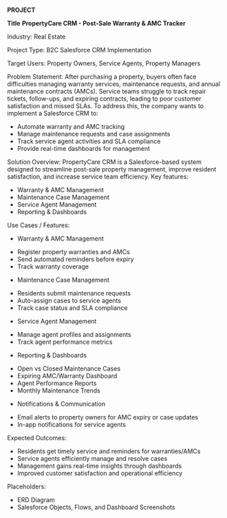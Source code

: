 **PROJECT**

**Title** 
**PropertyCare CRM - Post-Sale Warranty & AMC Tracker**

Industry: Real Estate

Project Type: B2C Salesforce CRM Implementation

Target Users: Property Owners, Service Agents, Property Managers

Problem Statement:
After purchasing a property, buyers often face difficulties managing warranty services, maintenance
requests, and annual maintenance contracts (AMCs). Service teams struggle to track repair tickets,
follow-ups, and expiring contracts, leading to poor customer satisfaction and missed SLAs.
To address this, the company wants to implement a Salesforce CRM to:
- Automate warranty and AMC tracking
- Manage maintenance requests and case assignments
- Track service agent activities and SLA compliance
- Provide real-time dashboards for management

Solution Overview:
PropertyCare CRM is a Salesforce-based system designed to streamline post-sale property
management, improve resident satisfaction, and increase service team efficiency.
Key features:
- Warranty & AMC Management
- Maintenance Case Management
- Service Agent Management
- Reporting & Dashboards

Use Cases / Features:
- Warranty & AMC Management
 * Register property warranties and AMCs
 * Send automated reminders before expiry
 * Track warranty coverage

- Maintenance Case Management
 * Residents submit maintenance requests
 * Auto-assign cases to service agents
 * Track case status and SLA compliance

- Service Agent Management
 * Manage agent profiles and assignments
 * Track agent performance metrics

- Reporting & Dashboards
 * Open vs Closed Maintenance Cases
 * Expiring AMC/Warranty Dashboard
 * Agent Performance Reports
 * Monthly Maintenance Trends

- Notifications & Communication
 * Email alerts to property owners for AMC expiry or case updates
 * In-app notifications for service agents

Expected Outcomes:
- Residents get timely service and reminders for warranties/AMCs
- Service agents efficiently manage and resolve cases
- Management gains real-time insights through dashboards
- Improved customer satisfaction and operational efficiency

Placeholders:
- ERD Diagram
- Salesforce Objects, Flows, and Dashboard Screenshots
